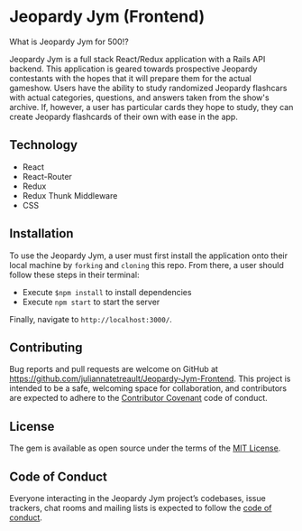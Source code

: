 # Jeopardy Jym (Frontend)

What is Jeopardy Jym for 500!? 

Jeopardy Jym is a full stack React/Redux application with a Rails API backend. This application is geared towards prospective Jeopardy contestants with the hopes that it will prepare them for the actual gameshow. Users have the ability to study randomized Jeopardy flashcars with actual categories, questions, and answers taken from the show's archive. If, however, a user has particular cards they hope to study, they can create Jeopardy flashcards of their own with ease in the app.

## Technology

- React
- React-Router
- Redux
- Redux Thunk Middleware 
- CSS

## Installation

To use the Jeopardy Jym, a user must first install the application onto their local machine by `forking` and `cloning` this repo. From there, a user should follow these steps in their terminal:

- Execute `$npm install` to install dependencies 
- Execute `npm start` to start the server 

Finally, navigate to `http://localhost:3000/`.

## Contributing

Bug reports and pull requests are welcome on GitHub at https://github.com/juliannatetreault/Jeopardy-Jym-Frontend. This project is intended to be a safe, welcoming space for collaboration, and contributors are expected to adhere to the [Contributor Covenant](http://contributor-covenant.org) code of conduct.

## License

The gem is available as open source under the terms of the [MIT License](https://opensource.org/licenses/MIT).

## Code of Conduct

Everyone interacting in the Jeopardy Jym project’s codebases, issue trackers, chat rooms and mailing lists is expected to follow the [code of conduct](https://github.com/juliannatetreault/Jeopardy-Jym-Frontend/blob/master/CODE_OF_CONDUCT.md).
